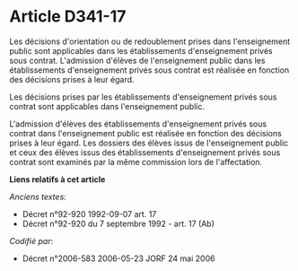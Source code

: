 # Article D341-17

Les décisions d'orientation ou de redoublement prises dans l'enseignement public sont applicables dans les établissements
d'enseignement privés sous contrat. L'admission d'élèves de l'enseignement public dans les établissements d'enseignement
privés sous contrat est réalisée en fonction des décisions prises à leur égard.

Les décisions prises par les établissements d'enseignement privés sous contrat sont applicables dans l'enseignement public.

L'admission d'élèves des établissements d'enseignement privés sous contrat dans l'enseignement public est réalisée en
fonction des décisions prises à leur égard. Les dossiers des élèves issus de l'enseignement public et ceux des élèves issus
des établissements d'enseignement privés sous contrat sont examinés par la même commission lors de l'affectation.

**Liens relatifs à cet article**

_Anciens textes_:

  - Décret n°92-920 1992-09-07 art. 17
  - Décret n°92-920 du 7 septembre 1992 - art. 17 (Ab)

_Codifié par_:

  - Décret n°2006-583 2006-05-23 JORF 24 mai 2006
